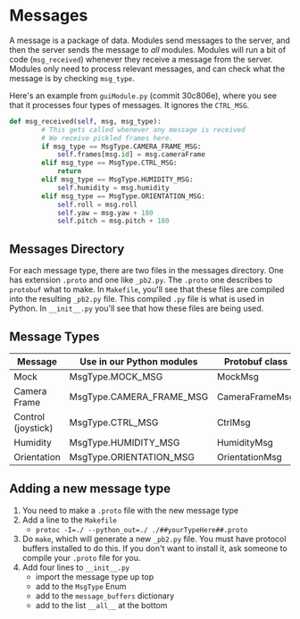 # Messages

A message is a package of data.
Modules send messages to the server, and then the server sends the message to *all* modules.
Modules will run a bit of code (`msg_received`) whenever they receive a message from the server.
Modules only need to process relevant messages, and can check what the message is by checking `msg_type`.

Here's an example from `guiModule.py` (commit 30c806e), where you see that it processes four types of messages. It ignores the `CTRL_MSG`.

```python
def msg_received(self, msg, msg_type):
        # This gets called whenever any message is received
        # We receive pickled frames here.
        if msg_type == MsgType.CAMERA_FRAME_MSG:
            self.frames[msg.id] = msg.cameraFrame
        elif msg_type == MsgType.CTRL_MSG:
            return 
        elif msg_type == MsgType.HUMIDITY_MSG:
            self.humidity = msg.humidity
        elif msg_type == MsgType.ORIENTATION_MSG:
            self.roll = msg.roll
            self.yaw = msg.yaw + 180
            self.pitch = msg.pitch + 180
```

## Messages Directory

For each message type, there are two files in the messages directory. One has extension `.proto` and one like `_pb2.py`.
The `.proto` one describes to `protobuf` what to make. In `Makefile`, you'll see that these files are compiled into the resulting
`_pb2.py` file. This compiled `.py` file is what is used in Python. In `__init__.py` you'll see that how these files are being used.

## Message Types

|Message|Use in our Python modules|Protobuf class|
|-------|-------------|--------------|
| Mock | MsgType.MOCK_MSG | MockMsg |
| Camera Frame | MsgType.CAMERA_FRAME_MSG | CameraFrameMsg |
| Control (joystick) | MsgType.CTRL_MSG | CtrlMsg |
| Humidity | MsgType.HUMIDITY_MSG | HumidityMsg |
| Orientation | MsgType.ORIENTATION_MSG | OrientationMsg |

## Adding a new message type

1. You need to make a `.proto` file with the new message type
2. Add a line to the `Makefile`
    - `protoc -I=./ --python_out=./ ./##yourTypeHere##.proto`
3. Do `make`, which will generate a new `_pb2.py` file. You must have protocol buffers installed to do this. If you don't want to install it, ask someone to compile your `.proto` file for you.
4. Add four lines to `__init__.py`
    - import the message type up top
    - add to the `MsgType` Enum
    - add to the `message_buffers` dictionary
    - add to the list `__all__` at the bottom
